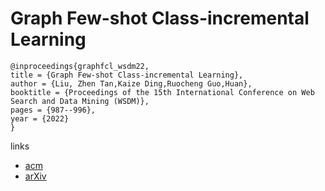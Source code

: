 # Graph Few-shot Class-incremental Learning

```
@inproceedings{graphfcl_wsdm22,
title = {Graph Few-shot Class-incremental Learning},
author = {Liu, Zhen Tan,Kaize Ding,Ruocheng Guo,Huan},
booktitle = {Proceedings of the 15th International Conference on Web Search and Data Mining (WSDM)},
pages = {987--996},
year = {2022}
}
```

links
- [acm](https://dl.acm.org/doi/10.1145/3488560.3498455)
- [arXiv](https://arxiv.org/abs/2112.12819)
